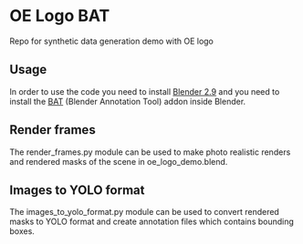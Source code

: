 # OE Logo BAT
Repo for synthetic data generation demo with OE logo

## Usage
In order to use the code you need to install [Blender 2.9](https://www.blender.org/) and you need to install the [BAT](https://github.com/ABC-iRobotics/blender_annotation_tool) (Blender Annotation Tool) addon inside Blender.

## Render frames
The render_frames.py module can be used to make photo realistic renders and rendered masks of the scene in oe_logo_demo.blend.

## Images to YOLO format
The images_to_yolo_format.py module can be used to convert rendered masks to YOLO format and create annotation files which contains bounding boxes.

